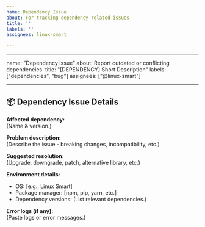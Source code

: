 ```yaml
---
name: Dependency Issue
about: For tracking dependency-related issues
title: ''
labels: ''
assignees: linux-smart

---
```


---
name: "Dependency Issue"
about: Report outdated or conflicting dependencies.
title: "[DEPENDENCY] Short Description"
labels: ["dependencies", "bug"]
assignees: ["@linux-smart"]

---

## 📦 Dependency Issue Details  
**Affected dependency:**  
(Name & version.)  

**Problem description:**  
(Describe the issue - breaking changes, incompatibility, etc.)  

**Suggested resolution:**  
(Upgrade, downgrade, patch, alternative library, etc.)  

**Environment details:**  
- OS: [e.g., Linux Smart]  
- Package manager: [npm, pip, yarn, etc.]  
- Dependency versions: (List relevant dependencies.)  

**Error logs (if any):**  
(Paste logs or error messages.)
